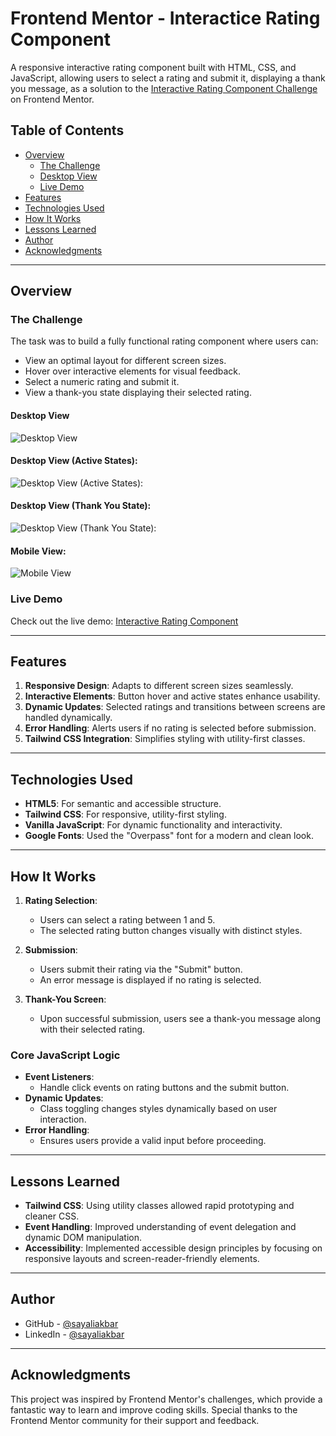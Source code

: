 # Frontend Mentor - Interactice Rating Component

A responsive interactive rating component built with HTML, CSS, and JavaScript, allowing users to select a rating and submit it, displaying a thank you message, as a solution to the [Interactive Rating Component Challenge](https://www.frontendmentor.io/challenges/interactive-rating-component-koxpeBUmI) on Frontend Mentor.


## **Table of Contents**

- [Overview](#overview)
  - [The Challenge](#the-challenge)
  - [Desktop View](#desktop-view)
  - [Live Demo](#live-demo)
- [Features](#features)
- [Technologies Used](#technologies-used)
- [How It Works](#how-it-works)
- [Lessons Learned](#lessons-learned)
- [Author](#author)
- [Acknowledgments](#acknowledgments)

---

## **Overview**

### **The Challenge**

The task was to build a fully functional rating component where users can:

- View an optimal layout for different screen sizes.
- Hover over interactive elements for visual feedback.
- Select a numeric rating and submit it.
- View a thank-you state displaying their selected rating.

#### **Desktop View**

![Desktop View](https://github.com/user-attachments/assets/107edf33-66c1-412c-b063-493b223ee0a5)

#### **Desktop View (Active States):**

![Desktop View (Active States):](https://github.com/user-attachments/assets/77c27f45-96a3-4406-9259-54148bf1a402)

#### **Desktop View (Thank You State):**

![Desktop View (Thank You State):](https://github.com/user-attachments/assets/658d8c24-cb11-4484-921c-55b1580cb2f5)

#### **Mobile View:**

![Mobile View](https://github.com/user-attachments/assets/116f1dbd-f6c6-4c5c-a3ce-2f11ac8dba69)

### **Live Demo**

Check out the live demo: [Interactive Rating Component](https://uptight-chance.surge.sh/)

---

## **Features**

1. **Responsive Design**: Adapts to different screen sizes seamlessly.
2. **Interactive Elements**: Button hover and active states enhance usability.
3. **Dynamic Updates**: Selected ratings and transitions between screens are handled dynamically.
4. **Error Handling**: Alerts users if no rating is selected before submission.
5. **Tailwind CSS Integration**: Simplifies styling with utility-first classes.

---

## **Technologies Used**

- **HTML5**: For semantic and accessible structure.
- **Tailwind CSS**: For responsive, utility-first styling.
- **Vanilla JavaScript**: For dynamic functionality and interactivity.
- **Google Fonts**: Used the "Overpass" font for a modern and clean look.

---

## **How It Works**

1. **Rating Selection**:

   - Users can select a rating between 1 and 5.
   - The selected rating button changes visually with distinct styles.

2. **Submission**:

   - Users submit their rating via the "Submit" button.
   - An error message is displayed if no rating is selected.

3. **Thank-You Screen**:
   - Upon successful submission, users see a thank-you message along with their selected rating.

### **Core JavaScript Logic**

- **Event Listeners**:
  - Handle click events on rating buttons and the submit button.
- **Dynamic Updates**:
  - Class toggling changes styles dynamically based on user interaction.
- **Error Handling**:
  - Ensures users provide a valid input before proceeding.

---

## **Lessons Learned**

- **Tailwind CSS**: Using utility classes allowed rapid prototyping and cleaner CSS.
- **Event Handling**: Improved understanding of event delegation and dynamic DOM manipulation.
- **Accessibility**: Implemented accessible design principles by focusing on responsive layouts and screen-reader-friendly elements.

---

## Author

- GitHub - [@sayaliakbar](https://github.com/sayaliakbar)
- LinkedIn - [@sayaliakbar](https://linkedin.com/in/sayaliakbar)

---

## **Acknowledgments**

This project was inspired by Frontend Mentor's challenges, which provide a fantastic way to learn and improve coding skills. Special thanks to the Frontend Mentor community for their support and feedback.


